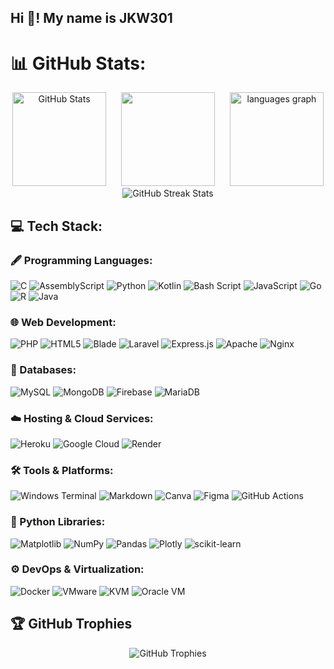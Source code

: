 <h2 align="left">Hi 👋! My name is JKW301</h2>

# 📊 GitHub Stats:

<div align="center">
  <img src="https://github-readme-stats.vercel.app/api?username=jkw301&theme=dark&hide_border=false&include_all_commits=false&count_private=false&title_color=ff69b4&icon_color=ff69b4&text_color=ffffff&bg_color=000000" height="150" alt="GitHub Stats" />
  <img height="150" src="https://media1.tenor.com/m/uqz_oXiz8usAAAAC/pedro-pascal.gif" style="margin-left: 20px; margin-right: 20px;" />
  <img src="https://github-readme-stats.vercel.app/api/top-langs?username=jkw301&locale=en&hide_title=false&layout=compact&card_width=320&langs_count=7&theme=dracula&hide_border=false&hide=hack,jupyter,javascript,html,css,scss,php,blade" height="150" alt="languages graph" />
</div>

<div align="center">
  <img src="https://github-readme-streak-stats.herokuapp.com/?user=jkw301&theme=dark&hide_border=false" alt="GitHub Streak Stats" />
</div>
<h2>💻 Tech Stack:</h2>
<div align="left">

  <!-- Languages -->
  <h3>🖋️ Programming Languages:</h3>
  <img src="https://img.shields.io/badge/c-%2300599C.svg?style=for-the-badge&logo=c&logoColor=white" alt="C" />
  <img src="https://img.shields.io/badge/assembly%20script-%23000000.svg?style=for-the-badge&logo=assemblyscript&logoColor=white" alt="AssemblyScript" />
  <img src="https://img.shields.io/badge/python-3670A0?style=for-the-badge&logo=python&logoColor=ffdd54" alt="Python" />
  <img src="https://img.shields.io/badge/kotlin-%237F52FF.svg?style=for-the-badge&logo=kotlin&logoColor=white" alt="Kotlin" />
  <img src="https://img.shields.io/badge/bash_script-%23121011.svg?style=for-the-badge&logo=gnu-bash&logoColor=white" alt="Bash Script" />
  <img src="https://img.shields.io/badge/javascript-%23323330.svg?style=for-the-badge&logo=javascript&logoColor=%23F7DF1E" alt="JavaScript" />
  <img src="https://img.shields.io/badge/go-%2300ADD8.svg?style=for-the-badge&logo=go&logoColor=white" alt="Go" />
  <img src="https://img.shields.io/badge/r-%23276DC3.svg?style=for-the-badge&logo=r&logoColor=white" alt="R" />
  <img src="https://img.shields.io/badge/java-%23ED8B00.svg?style=for-the-badge&logo=openjdk&logoColor=white" alt="Java" />


  <!-- Web Development -->
  <h3>🌐 Web Development:</h3>
  <img src="https://img.shields.io/badge/php-%23777BB4.svg?style=for-the-badge&logo=php&logoColor=white" alt="PHP" />
  <img src="https://img.shields.io/badge/html5-%23E34F26.svg?style=for-the-badge&logo=html5&logoColor=white" alt="HTML5" />
  <img src="https://img.shields.io/badge/blade-%23F55247.svg?style=for-the-badge&logo=laravel&logoColor=white" alt="Blade" />

  <img src="https://img.shields.io/badge/laravel-%23FF2D20.svg?style=for-the-badge&logo=laravel&logoColor=white" alt="Laravel" />
  <img src="https://img.shields.io/badge/express.js-%23404d59.svg?style=for-the-badge&logo=express&logoColor=%2361DAFB" alt="Express.js" />
  <img src="https://img.shields.io/badge/apache-%23D42029.svg?style=for-the-badge&logo=apache&logoColor=white" alt="Apache" />
  <img src="https://img.shields.io/badge/nginx-%23009639.svg?style=for-the-badge&logo=nginx&logoColor=white" alt="Nginx" />

  <!-- Databases -->
  <h3>💾 Databases:</h3>
  <img src="https://img.shields.io/badge/mysql-4479A1.svg?style=for-the-badge&logo=mysql&logoColor=white" alt="MySQL" />
  <img src="https://img.shields.io/badge/MongoDB-%234ea94b.svg?style=for-the-badge&logo=mongodb&logoColor=white" alt="MongoDB" />
  <img src="https://img.shields.io/badge/firebase-a08021?style=for-the-badge&logo=firebase&logoColor=ffcd34" alt="Firebase" />
  <img src="https://img.shields.io/badge/MariaDB-003545?style=for-the-badge&logo=mariadb&logoColor=white" alt="MariaDB" />

  <!-- Hosting & Cloud -->
  <h3>☁️ Hosting & Cloud Services:</h3>
  <img src="https://img.shields.io/badge/heroku-%23430098.svg?style=for-the-badge&logo=heroku&logoColor=white" alt="Heroku" />
  <img src="https://img.shields.io/badge/GoogleCloud-%234285F4.svg?style=for-the-badge&logo=google-cloud&logoColor=white" alt="Google Cloud" />
  <img src="https://img.shields.io/badge/Render-%46E3B7.svg?style=for-the-badge&logo=render&logoColor=white" alt="Render" />

  <!-- Tools & Platforms -->
  <h3>🛠️ Tools & Platforms:</h3>
  <img src="https://img.shields.io/badge/Windows%20Terminal-%234D4D4D.svg?style=for-the-badge&logo=windows-terminal&logoColor=white" alt="Windows Terminal" />
  <img src="https://img.shields.io/badge/markdown-%23000000.svg?style=for-the-badge&logo=markdown&logoColor=white" alt="Markdown" />
  <img src="https://img.shields.io/badge/Canva-%2300C4CC.svg?style=for-the-badge&logo=Canva&logoColor=white" alt="Canva" />
  <img src="https://img.shields.io/badge/figma-%23F24E1E.svg?style=for-the-badge&logo=figma&logoColor=white" alt="Figma" />
  <img src="https://img.shields.io/badge/github%20actions-%232671E5.svg?style=for-the-badge&logo=githubactions&logoColor=white" alt="GitHub Actions" />

  <!-- Python Libraries -->
  <h3>🐍 Python Libraries:</h3>
  <img src="https://img.shields.io/badge/Matplotlib-%23ffffff.svg?style=for-the-badge&logo=Matplotlib&logoColor=black" alt="Matplotlib" />
  <img src="https://img.shields.io/badge/numpy-%23013243.svg?style=for-the-badge&logo=numpy&logoColor=white" alt="NumPy" />
  <img src="https://img.shields.io/badge/pandas-%23150458.svg?style=for-the-badge&logo=pandas&logoColor=white" alt="Pandas" />
  <img src="https://img.shields.io/badge/Plotly-%233F4F75.svg?style=for-the-badge&logo=plotly&logoColor=white" alt="Plotly" />
  <img src="https://img.shields.io/badge/scikit--learn-%23F7931E.svg?style=for-the-badge&logo=scikit-learn&logoColor=white" alt="scikit-learn" />

  <!-- DevOps & Containers -->
  <h3>⚙️ DevOps & Virtualization:</h3>
  <img src="https://img.shields.io/badge/docker-%230db7ed.svg?style=for-the-badge&logo=docker&logoColor=white" alt="Docker" />
  <img src="https://img.shields.io/badge/VMware-%230078D6.svg?style=for-the-badge&logo=vmware&logoColor=white" alt="VMware" />
<img src="https://img.shields.io/badge/KVM-%23A80000.svg?style=for-the-badge&logo=linux&logoColor=white" alt="KVM" />
<img src="https://img.shields.io/badge/Oracle%20VM-%23F80000.svg?style=for-the-badge&logo=oracle&logoColor=white" alt="Oracle VM" />

</div>


  <h2>🏆 GitHub Trophies</h2>

<div align="center">
  <img src="https://github-profile-trophy.vercel.app/?username=jkw301&theme=gruvbox&no-frame=false&no-bg=false&margin-w=4" alt="GitHub Trophies" />
</div>

